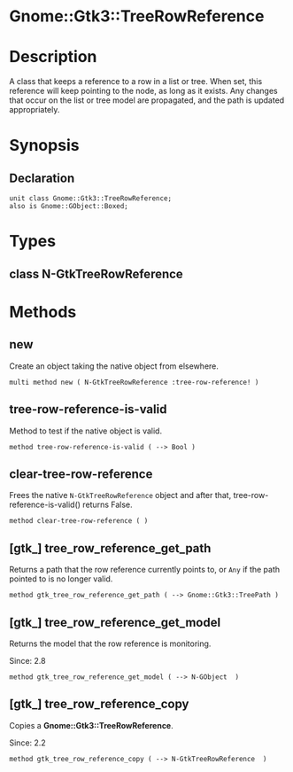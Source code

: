 Gnome::Gtk3::TreeRowReference
=============================

Description
===========

A class that keeps a reference to a row in a list or tree. When set, this reference will keep pointing to the node, as long as it exists. Any changes that occur on the list or tree model are propagated, and the path is updated appropriately.

Synopsis
========

Declaration
-----------

    unit class Gnome::Gtk3::TreeRowReference;
    also is Gnome::GObject::Boxed;

Types
=====

class N-GtkTreeRowReference
---------------------------

Methods
=======

new
---

Create an object taking the native object from elsewhere.

    multi method new ( N-GtkTreeRowReference :tree-row-reference! )

tree-row-reference-is-valid
---------------------------

Method to test if the native object is valid.

    method tree-row-reference-is-valid ( --> Bool )

clear-tree-row-reference
------------------------

Frees the native `N-GtkTreeRowReference` object and after that, tree-row-reference-is-valid() returns False.

    method clear-tree-row-reference ( )

[gtk_] tree_row_reference_get_path
----------------------------------

Returns a path that the row reference currently points to, or `Any` if the path pointed to is no longer valid.

    method gtk_tree_row_reference_get_path ( --> Gnome::Gtk3::TreePath )

[gtk_] tree_row_reference_get_model
-----------------------------------

Returns the model that the row reference is monitoring.

Since: 2.8

    method gtk_tree_row_reference_get_model ( --> N-GObject  )

[gtk_] tree_row_reference_copy
------------------------------

Copies a **Gnome::Gtk3::TreeRowReference**.

Since: 2.2

    method gtk_tree_row_reference_copy ( --> N-GtkTreeRowReference  )

